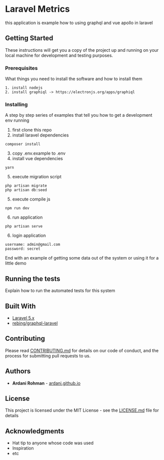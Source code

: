 # Laravel Metrics

this application is example how to using graphql and vue apollo in laravel    

## Getting Started

These instructions will get you a copy of the project up and running on your local machine for development and testing purposes.

### Prerequisites

What things you need to install the software and how to install them

```
1. install nodejs
2. install graphiql -> https://electronjs.org/apps/graphiql
```

### Installing

A step by step series of examples that tell you how to get a development env running

1. first clone this repo
2. install laravel dependencies
```
composer install
```
3. copy .env.example to .env
4. install vue dependencies
```
yarn
```
5. execute migration script
```
php artisan migrate
php artisan db:seed
```
5. execute compile js
```
npm run dev
```
6. run application
```
php artisan serve
```
6. login application
```
username: admin@gmail.com
password: secret
```
End with an example of getting some data out of the system or using it for a little demo

## Running the tests

Explain how to run the automated tests for this system



## Built With

* [Laravel 5.x](https://github.com/laravel/laravel)
* [rebing/graphql-laravel](https://github.com/rebing/graphql-laravel)

## Contributing

Please read [CONTRIBUTING.md](https://gist.github.com/PurpleBooth/b24679402957c63ec426) for details on our code of conduct, and the process for submitting pull requests to us.

## Authors

* **Ardani Rohman**  - [ardani.github.io](https://ardani.github.io)

## License

This project is licensed under the MIT License - see the [LICENSE.md](LICENSE.md) file for details

## Acknowledgments

* Hat tip to anyone whose code was used
* Inspiration
* etc
